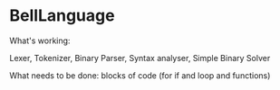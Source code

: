 # BellLanguage

What's working:

Lexer, Tokenizer, Binary Parser, Syntax analyser, Simple Binary Solver

What needs to be done:
blocks of code (for if and loop and functions)
